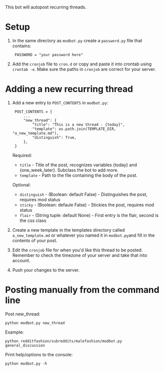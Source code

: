 This bot will autopost recurring threads.

Setup
=============

1. In the same directory as `modbot.py` create a `password.py` file that contains:

        PASSWORD = "your password here"

2. Add the `cronjob` file to `cron.d` or copy and paste it into crontab using `crontab -e`. Make sure the paths in `cronjob` are correct for your server.


Adding a new recurring thread
=============

1. Add a new entry to `POST_CONTENTS` in `modbot.py`:

        POST_CONTENTS = {
            ...
            "new_thread": {
                "title": "This is a new thread - {today}",
                "template": os.path.join(TEMPLATE_DIR, "a_new_template.md"),
                "distinguish": True,
            },
        }


    Required:
    * `title` - Title of the post, recognizes variables {today} and {one_week_later}. Subclass the bot to add more.
    * `template` - Path to the file containing the body of the post.

    Optional:
    * `distinguish` - (Boolean: default False) - Distinguishes the post, requires mod status
    * `sticky` - (Boolean: defaule False) - Stickies the post, requires mod status
    * `flair` - (String tuple: default None) - First entry is the flair, second is the css class

2. Create a new template in the templates directory called `a_new_template.md` or whatever you named it in `modbot.py`and fill in the contents of your post.

3. Edit the `cronjob` file for when you'd like this thread to be posted. Remember to check the timezone of your server and take that into account.

4. Push your changes to the server.


Posting manually from the command line
=============

Post new_thread:

    python modbot.py new_thread


Example:

    python redditfashion/subreddits/malefashion/modbot.py general_discussion


Print help/options to the console:

    python modbot.py -h

